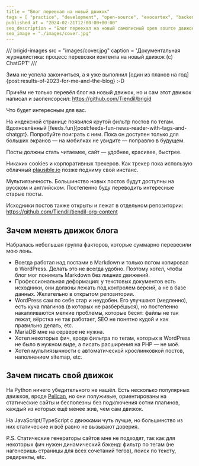 ```yaml
---
title = "Блог переехал на новый движок"
tags = [ "practice", "development", "open-source", "exocortex", "backend", "python", "blog"]
published_at = "2024-02-21T12:00:00+00:00"
seo_description = "Блог переехал на новый самописный open source движок — Brigid. Расскажу что поменялось и почему."
seo_image = "./images/cover.jpg"
---
```


/// brigid-images
src = "images/cover.jpg"
caption = 'Документальная журналистика: процесс перевозки контента на новый движок (c) ChatGPT'
///

Зима не успела закончиться, а я уже выполнил [один из планов на год]{post:results-of-2023-for-me-and-the-blog} :-D

Причём не только перевёл блог на новый движок, но и сам этот движок написал и заопенсорсил: <https://github.com/Tiendil/brigid>

Что будет интересным для вас.

На индексной странице появился крутой фильтр постов по тегам. Вдохновлённый [feeds.fun]{post:feeds-fun-news-reader-with-tags-and-chatgpt}. Попробуйте поиграть с ним. Пока он доступен только для больших экранов — на мобилках не увидите — поправлю в будущем.

Посты должны стать читаемее, сайт — удобнее, красивее, быстрее.

Никаких cookies и корпоративных трекеров. Как трекер пока использую облачный [plausible.io](https://plausible.io/) позже подниму свой инстанс.

Мультиязычность. Большинство новых постов будут доступны на русском и английском. Постепенно буду переводить интересные старые посты.

Исходники постов также открыты и лежат в отдельном репозитории: <https://github.com/Tiendil/tiendil-org-content>

<!-- more -->

## Зачем менять движок блога

Набралась небольшая группа факторов, которые суммарно перевесили мою лень.

- Всегда работал над постами в Markdown и только потом копировал в WordPress. Делать это не всегда удобно. Поэтому хотел, чтобы блог мог понимать Markdown без лишних движений.
- Профессиональная деформация: у текстовых документов есть исходники, они должны лежать под контролем версий, а не в базе данных. Желательно в открытом репозитории.
- WordPress сам по себе стар и неудобен. Его улучшают (медленно), есть куча плагинов (в которых не разберёшься), но постепенно накапливаются мелкие проблемы, которые бесят: файлы не так лежат, вёрстка не так работает, SEO не понятно кудой и как правильно делать, etc.
- MariaDB мне на сервере не нужна.
- Хотел некоторых фич, вроде фильтра по тегам, которых в WordPress не было в нужном виде, а писать расширения на PHP — не моё.
- Хотел мультиязычности с автоматической крослинковкой постов, наполнением sitemap, etc.

## Зачем писать свой движок

На Python ничего убедительного не нашёл. Есть несколько популярных движков, вроде [Pelican](https://github.com/getpelican/pelican), но они полуживые, ориентированы на статические сайты и бесполезны без подключения сотни плагинов, каждый из которых ещё менее жив, чем сам движок.

На JavaScript/TypeScript с движками чуть лучше, но большинство из них статические и всё равно не вызывают доверия.

P.S. Статические генераторы сайтов мне не подходят, так как для некоторых фич нужен динамический бэкенд: фильтр по тегам (не нагенеришь страницы для всех сочетаний тегов), поиск по тексту, редиректы, etc.
